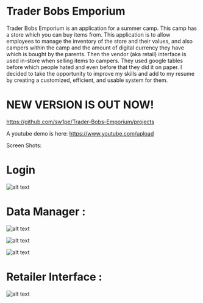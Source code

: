 # Trader Bobs Emporium

Trader Bobs Emporium is an application for a summer camp. This camp has a store which you can buy items from. This application is to allow employees to manage the inventory of the store and their values, and also campers within the camp and the amount of digital currency they have which is bought by the parents. Then the vendor (aka retail) interface is used in-store when selling items to campers. They used google tables before which people hated and even before that they did it on paper. I decided to take the opportunity to improve my skills and add to my resume by creating a customized, efficient, and usable system for them.﻿
# NEW VERSION IS OUT NOW!

https://github.com/sw1pe/Trader-Bobs-Emporium/projects

A youtube demo is here: https://www.youtube.com/upload

Screen Shots:

# Login

![alt text](https://github.com/sw1pe/Trader-Bobs-Emporium/blob/master/Screen%20Shots/login.PNG)

# Data Manager :

![alt text](https://github.com/sw1pe/Trader-Bobs-Emporium/blob/master/Screen%20Shots/dashboard.PNG)

![alt text](https://github.com/sw1pe/Trader-Bobs-Emporium/blob/master/Screen%20Shots/items.PNG)

![alt text](https://github.com/sw1pe/Trader-Bobs-Emporium/blob/master/Screen%20Shots/log.jpg)

# Retailer Interface :

![alt text](https://github.com/sw1pe/Trader-Bobs-Emporium/blob/master/Screen%20Shots/retailer.PNG)

